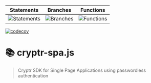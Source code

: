 | Statements                                                            | Branches                                                           | Functions                                                            |
| --------------------------------------------------------------------- | ------------------------------------------------------------------ | -------------------------------------------------------------------- |
| ![Statements](https://img.shields.io/badge/Coverage-71.77%25-red.svg) | ![Branches](https://img.shields.io/badge/Coverage-56.6%25-red.svg) | ![Functions](https://img.shields.io/badge/Coverage-75.34%25-red.svg) |

[![codecov](https://codecov.io/gh/cryptr-auth/cryptr-spa-js/branch/master/graph/badge.svg?token=F21AODGJM4)](https://codecov.io/gh/cryptr-auth/cryptr-spa-js)

# 📚 cryptr-spa.js

> Cryptr SDK for Single Page Applications using passwordless authentication
